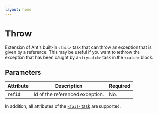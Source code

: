 ```yaml
---
layout: home
---
```

Throw
=====

Extension of Ant's built-in `<fail>` task that can throw an exception that is given by a reference. This may be useful if you want to rethrow the exception that has been caught by a `<trycatch>` task in the `<catch>` block.

Parameters
----------

| Attribute | Description                     | Required |
|-----------|---------------------------------|----------|
| `refid`  | Id of the referenced exception. | No.      |

In addition, all attributes of the [`<fail>` task](http://jakarta.apache.org/ant/manual/CoreTasks/fail.html) are supported.
